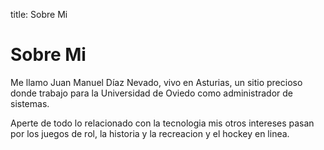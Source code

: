 title: Sobre Mi

# Sobre Mi

Me llamo Juan Manuel Díaz Nevado, vivo en Asturias, un sitio precioso donde 
trabajo para la Universidad de Oviedo como administrador de sistemas.

Aperte de todo lo relacionado con la tecnologia mis otros intereses pasan por 
los juegos de rol, la historia y la recreacion y el hockey en linea.

